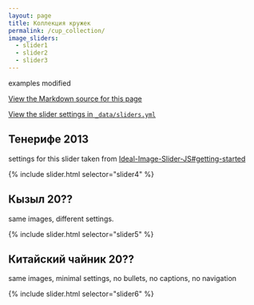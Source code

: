 ```yaml
---
layout: page
title: Коллекция кружек
permalink: /cup_collection/
image_sliders:
  - slider1
  - slider2
  - slider3
---
```


examples modified

[View the Markdown source for this page](https://raw.githubusercontent.com/jekylltools/jekyll-ideal-image-slider-include/gh-pages/examples.md)

[View the slider settings in `_data/sliders.yml`](https://github.com/jekylltools/jekyll-ideal-image-slider-include/blob/gh-pages/_data/sliders.yml)

## Тенерифе 2013

settings for this slider taken from [Ideal-Image-Slider-JS#getting-started](https://github.com/Codeinwp/Ideal-Image-Slider-JS#getting-started)

{% include slider.html selector="slider4" %}

## Кызыл 20??

same images, different settings.

{% include slider.html selector="slider5" %}

## Китайский чайник 20??

same images, minimal settings, no bullets, no captions, no navigation

{% include slider.html selector="slider6" %}
